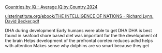 
[Countries by IQ - Average IQ by Country 2024](https://worldpopulationreview.com/country-rankings/average-iq-by-country)

[ulsterinstitute.org/ebook/THE INTELLIGENCE OF NATIONS - Richard Lynn, David Becker.pdf](https://www.ulsterinstitute.org/ebook/THE%20INTELLIGENCE%20OF%20NATIONS%20-%20Richard%20Lynn,%20David%20Becker.pdf)

DHA during development
Early humans were able to get DHA
DHA is best found in seafood
shore based diet was important for the the development of the brain
Helps development of the prefrontal coretex
reduces adhd helps with attention 
Makes sense why dolphins are so smart because they get 